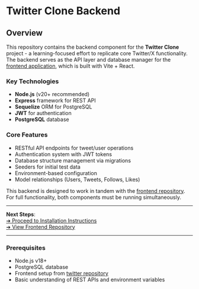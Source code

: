 # Twitter Clone Backend

## Overview

This repository contains the backend component for the **Twitter Clone** project - a learning-focused effort to replicate core Twitter/X functionality. The backend serves as the API layer and database manager for the [frontend application](https://github.com/Vitek14/twitter), which is built with Vite + React.

### Key Technologies
- **Node.js** (v20+ recommended)
- **Express** framework for REST API
- **Sequelize** ORM for PostgreSQL
- **JWT** for authentication
- **PostgreSQL** database

### Core Features
- RESTful API endpoints for tweet/user operations
- Authentication system with JWT tokens
- Database structure management via migrations
- Seeders for initial test data
- Environment-based configuration
- Model relationships (Users, Tweets, Follows, Likes)

This backend is designed to work in tandem with the [frontend repository](https://github.com/Vitek14/twitter). For full functionality, both components must be running simultaneously.

---

**Next Steps**:  
[➔ Proceed to Installation Instructions](#installation)  
[➔ View Frontend Repository](https://github.com/Vitek14/twitter)

---

### Prerequisites
- Node.js v18+
- PostgreSQL database
- Frontend setup from [twitter repository](https://github.com/Vitek14/twitter)
- Basic understanding of REST APIs and environment variables
